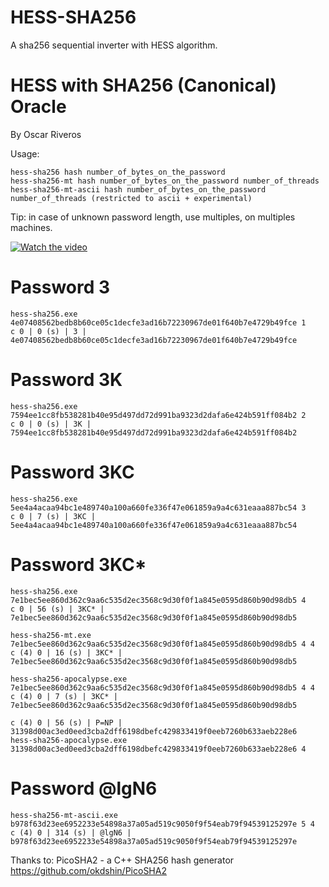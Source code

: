 # HESS-SHA256
A sha256 sequential inverter with HESS algorithm.

HESS with SHA256 (Canonical) Oracle
=======================

By Oscar Riveros

Usage:
    
    hess-sha256 hash number_of_bytes_on_the_password 
    hess-sha256-mt hash number_of_bytes_on_the_password number_of_threads
    hess-sha256-mt-ascii hash number_of_bytes_on_the_password number_of_threads (restricted to ascii + experimental)

Tip: in case of unknown password length, use multiples, on multiples machines.

[![Watch the video](https://img.youtube.com/vi/U5r9sHa6DiQ/hqdefault.jpg)](https://youtu.be/U5r9sHa6DiQ)

# Password 3
    hess-sha256.exe 4e07408562bedb8b60ce05c1decfe3ad16b72230967de01f640b7e4729b49fce 1
    c 0 | 0 (s) | 3 | 4e07408562bedb8b60ce05c1decfe3ad16b72230967de01f640b7e4729b49fce

# Password 3K
    hess-sha256.exe 7594ee1cc8fb538281b40e95d497dd72d991ba9323d2dafa6e424b591ff084b2 2
    c 0 | 0 (s) | 3K | 7594ee1cc8fb538281b40e95d497dd72d991ba9323d2dafa6e424b591ff084b2

# Password 3KC
    hess-sha256.exe 5ee4a4acaa94bc1e489740a100a660fe336f47e061859a9a4c631eaaa887bc54 3
    c 0 | 7 (s) | 3KC | 5ee4a4acaa94bc1e489740a100a660fe336f47e061859a9a4c631eaaa887bc54

# Password 3KC*
    hess-sha256.exe 7e1bec5ee860d362c9aa6c535d2ec3568c9d30f0f1a845e0595d860b90d98db5 4
    c 0 | 56 (s) | 3KC* | 7e1bec5ee860d362c9aa6c535d2ec3568c9d30f0f1a845e0595d860b90d98db5
    
    hess-sha256-mt.exe 7e1bec5ee860d362c9aa6c535d2ec3568c9d30f0f1a845e0595d860b90d98db5 4 4
    c (4) 0 | 16 (s) | 3KC* | 7e1bec5ee860d362c9aa6c535d2ec3568c9d30f0f1a845e0595d860b90d98db5
    
    hess-sha256-apocalypse.exe 7e1bec5ee860d362c9aa6c535d2ec3568c9d30f0f1a845e0595d860b90d98db5 4 4
    c (4) 0 | 7 (s) | 3KC* | 7e1bec5ee860d362c9aa6c535d2ec3568c9d30f0f1a845e0595d860b90d98db5
    
    c (4) 0 | 56 (s) | P=NP | 31398d00ac3ed0eed3cba2dff6198dbefc429833419f0eeb7260b633aeb228e6
    hess-sha256-apocalypse.exe 31398d00ac3ed0eed3cba2dff6198dbefc429833419f0eeb7260b633aeb228e6 4
    
# Password @lgN6
    hess-sha256-mt-ascii.exe b978f63d23ee6952233e54898a37a05ad519c9050f9f54eab79f94539125297e 5 4
    c (4) 0 | 314 (s) | @lgN6 | b978f63d23ee6952233e54898a37a05ad519c9050f9f54eab79f94539125297e
    


Thanks to:
PicoSHA2 - a C++ SHA256 hash generator
https://github.com/okdshin/PicoSHA2
